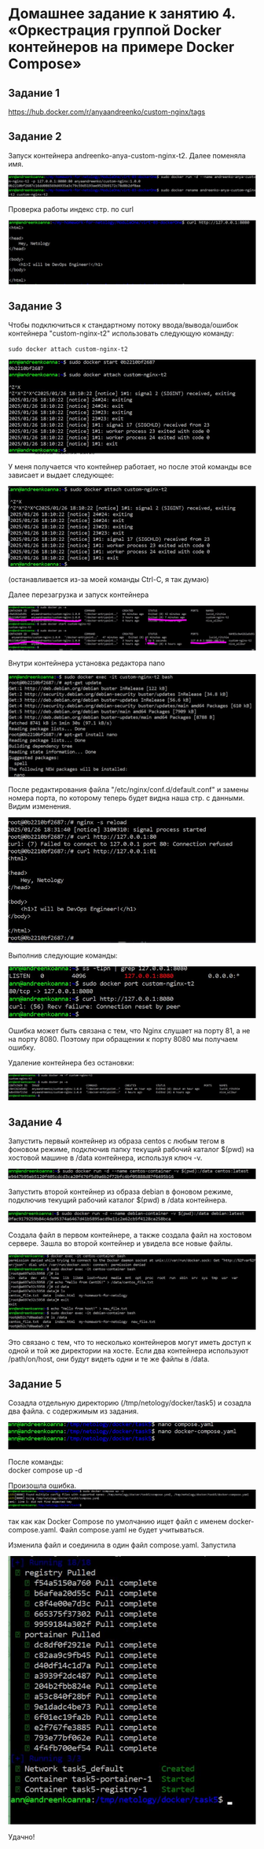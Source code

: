 # Домашнее задание к занятию 4. «Оркестрация группой Docker контейнеров на примере Docker Compose» 

<!--«Введение. Экосистема. Архитектура. Жизненный цикл Docker-контейнера» где это? -->

## Задание 1

https://hub.docker.com/r/anyaandreenko/custom-nginx/tags 

## Задание 2
Запуск контейнера andreenko-anya-custom-nginx-t2. Далее поменяла имя.

![Запуск докера](../img/run.JPG)

Проверка работы индекс стр. по curl

![индекс-страница доступна](../img/curl.JPG) 

## Задание 3

Чтобы подключиться к стандартному потоку ввода/вывода/ошибок контейнера "custom-nginx-t2" использовать следующую команду:

`sudo docker attach custom-nginx-t2`

![ввод/вывод/ошибок контейнера](../img/problem.JPG)

У меня получается что контейнер работает, но после этой команды все зависает и выдает следующее:

![ввод/вывод/ошибок контейнера](../img/problem1.JPG)

(останавливается из-за моей команды Ctrl-C, я так думаю)

Далее перезагрузка и запуск контейнера

![старт контейнера](../img/problem2.JPG)

Внутри контейнера установка редактора nano

![старт контейнера](../img/after.JPG)

После редактирования файла "/etc/nginx/conf.d/default.conf" и замены номера порта, по которому теперь будет видна наша стр. с данными. Видим изменения.

![Изменение порта](../img/newport.JPG)

Выполнив следующие команды:

![команды](../img/ok.JPG)

Ошибка  может быть связана с тем, что Nginx слушает на порту 81, а не на порту 8080. Поэтому при обращении к порту 8080 мы получаем ошибку.

Удаление контейнера без остановки:

![удаление](../img/rm.JPG)


## Задание 4

Запустить первый контейнер из образа centos c любым тегом в фоновом режиме, подключив папку текущий рабочий каталог $(pwd) на хостовой машине в /data контейнера, используя ключ -v.

![centos](../img/CentOS.JPG)

Запустить второй контейнер из образа debian в фоновом режиме, подключив текущий рабочий каталог $(pwd) в /data контейнера.

![debian](../img/Debian.JPG)

Создала файл в первом контейнере, а также создала файл на хостовом сервере. Зашла во второй контейнер и увидела все новые файлы. 

![файлы](../img/4-ok.JPG)

Это связано с тем, что то несколько контейнеров могут иметь доступ к одной и той же директории на хосте.
Если два контейнера используют /path/on/host, они будут видеть одни и те же файлы в /data.

## Задание 5

Созадла отдельную директорию (/tmp/netology/docker/task5) и созадла два файла. с содержимым из задания.

![файлы](../img/5-1.JPG)

После команды:  
docker compose up -d

Произошла ошибка. 
![файлы](../img/5-2.JPG)

так как как Docker Compose по умолчанию ищет файл с именем docker-compose.yaml. Файл compose.yaml не будет учитываться.

Изменила файл и соединила в один файл compose.yaml. Запустила

![файлы](../img/5-3-1.JPG)

Удачно!



